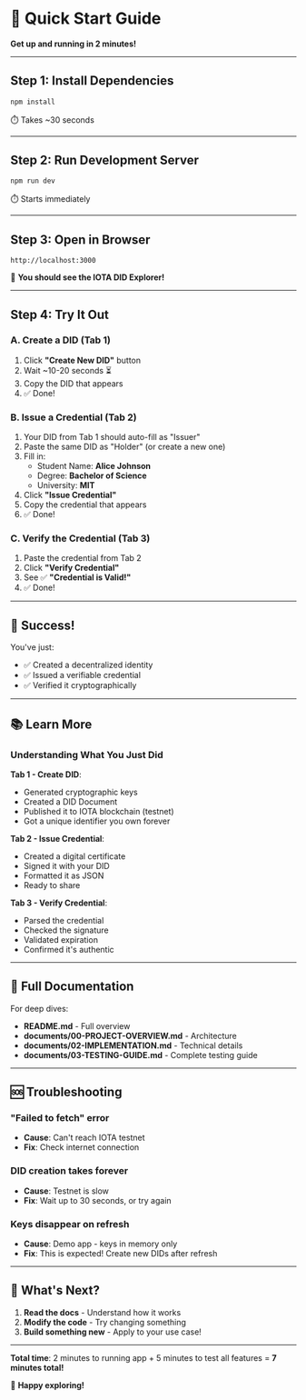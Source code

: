 # 🚀 Quick Start Guide

**Get up and running in 2 minutes!**

---

## Step 1: Install Dependencies

```bash
npm install
```

⏱️ Takes ~30 seconds

---

## Step 2: Run Development Server

```bash
npm run dev
```

⏱️ Starts immediately

---

## Step 3: Open in Browser

```
http://localhost:3000
```

🎉 **You should see the IOTA DID Explorer!**

---

## Step 4: Try It Out

### A. Create a DID (Tab 1)

1. Click **"Create New DID"** button
2. Wait ~10-20 seconds ⏳
3. Copy the DID that appears
4. ✅ Done!

### B. Issue a Credential (Tab 2)

1. Your DID from Tab 1 should auto-fill as "Issuer"
2. Paste the same DID as "Holder" (or create a new one)
3. Fill in:
   - Student Name: **Alice Johnson**
   - Degree: **Bachelor of Science**
   - University: **MIT**
4. Click **"Issue Credential"**
5. Copy the credential that appears
6. ✅ Done!

### C. Verify the Credential (Tab 3)

1. Paste the credential from Tab 2
2. Click **"Verify Credential"**
3. See ✅ **"Credential is Valid!"**
4. ✅ Done!

---

## 🎉 Success!

You've just:
- ✅ Created a decentralized identity
- ✅ Issued a verifiable credential
- ✅ Verified it cryptographically

---

## 📚 Learn More

### Understanding What You Just Did

**Tab 1 - Create DID**:
- Generated cryptographic keys
- Created a DID Document
- Published it to IOTA blockchain (testnet)
- Got a unique identifier you own forever

**Tab 2 - Issue Credential**:
- Created a digital certificate
- Signed it with your DID
- Formatted it as JSON
- Ready to share

**Tab 3 - Verify Credential**:
- Parsed the credential
- Checked the signature
- Validated expiration
- Confirmed it's authentic

---

## 📖 Full Documentation

For deep dives:
- **README.md** - Full overview
- **documents/00-PROJECT-OVERVIEW.md** - Architecture
- **documents/02-IMPLEMENTATION.md** - Technical details
- **documents/03-TESTING-GUIDE.md** - Complete testing guide

---

## 🆘 Troubleshooting

### "Failed to fetch" error
- **Cause**: Can't reach IOTA testnet
- **Fix**: Check internet connection

### DID creation takes forever
- **Cause**: Testnet is slow
- **Fix**: Wait up to 30 seconds, or try again

### Keys disappear on refresh
- **Cause**: Demo app - keys in memory only
- **Fix**: This is expected! Create new DIDs after refresh

---

## 🎯 What's Next?

1. **Read the docs** - Understand how it works
2. **Modify the code** - Try changing something
3. **Build something new** - Apply to your use case!

---

**Total time**: 2 minutes to running app + 5 minutes to test all features = **7 minutes total!**

🚀 **Happy exploring!**


